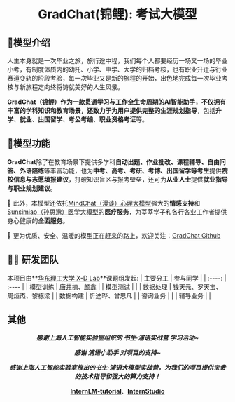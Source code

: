 <h1 align="center">GradChat(锦鲤): 考试大模型</h1>  

## 🔎模型介绍
人生本身就是一次毕业之旅，旅行途中程，我们每个人都要经历一场又一场的毕业小考，有制度体质内的幼托、小学、中学、大学的归档考核，也有职业升迁与行业赛道变轨的阶段考验，每一次毕业又是新的旅程的开始，出色地完成每一次毕业考核与新旅程定向终将铸就美好的人生风景。

**GradChat（锦鲤）**作为一款贯通学习与工作全生命周期的AI智能助手，不仅拥有丰富的学科知识和教育场景，还致力于为用户提供完整的**生涯规划指导**，包括**升学**、**就业**、**出国留学**、**考公考编**、**职业资格考证**等。

## 🦊模型功能
**GradChat**除了在教育场景下提供多学科**自动出题、作业批改、课程辅导、自由问答、外语陪练**等丰富功能，也为**中考、高考、考研、考博、出国留学等考生**提供**院校信息与志愿填报建议**，打破知识盲区与报考壁垒，还可为**从业人士**提供**就业指导与职业规划建议**。

🙅‍ 此外，本模型还依托[MindChat（漫谈）心理大模型](https://github.com/X-D-Lab/MindChat)强大的**情感支持**和[Sunsimiao（孙思邈）医学大模型](https://github.com/X-D-Lab/Sunsimiao)的**医疗服务**，为莘莘学子和各行各业工作者提供身心健康的**全面服务**。


👏 更为优质、安全、温暖的模型正在赶来的路上，欢迎关注：[GradChat Github](https://github.com/X-D-Lab/GradChat)


## 👨‍💻 研发团队

本项目由**[华东理工大学 X-D Lab](https://github.com/X-D-Lab)**课题组发起:
| 主要分工 | 参与同学 |
| :----: | :---- |
| 模型训练 | [唐井楠](https://github.com/jingnant)、[颜鑫](https://github.com/thomas-yanxin) |
| 模型测试 |  |
| 数据处理 | 钱天元、罗天宝、周烜杰、黎栋梁 |
| 数据构建 | 忻迪晔、曾思凡 |
| 咨询业务 |  |
| 辅导业务 |  |


## 其他
<div align="center">

***感谢上海人工智能实验室组织的 书生·浦语实战营 学习活动~***

***感谢 浦语小助手 对项目的支持~***

***感谢上海人工智能实验室推出的书生·浦语大模型实战营，为我们的项目提供宝贵的技术指导和强大的算力支持！***

[**InternLM-tutorial**](https://github.com/InternLM/tutorial)、[**InternStudio**](https://studio.intern-ai.org.cn/)

</a>

</div>
